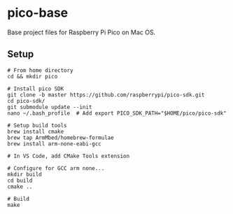# pico-base

Base project files for Raspberry Pi Pico on Mac OS.

## Setup

```shell
# From home directory
cd && mkdir pico

# Install pico SDK
git clone -b master https://github.com/raspberrypi/pico-sdk.git
cd pico-sdk/
git submodule update --init
nano ~/.bash_profile  # Add export PICO_SDK_PATH="$HOME/pico/pico-sdk"

# Setup build tools
brew install cmake
brew tap ArmMbed/homebrew-formulae
brew install arm-none-eabi-gcc

# In VS Code, add CMake Tools extension

# Configure for GCC arm none...
mkdir build
cd build
cmake ..

# Build
make
